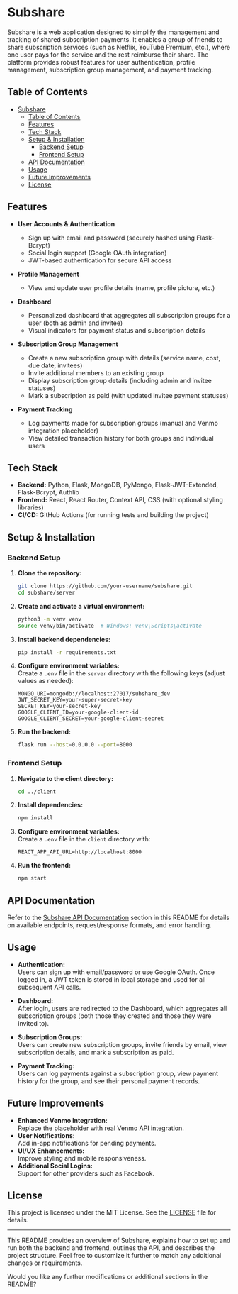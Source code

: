 # Subshare

Subshare is a web application designed to simplify the management and tracking of shared subscription payments. It enables a group of friends to share subscription services (such as Netflix, YouTube Premium, etc.), where one user pays for the service and the rest reimburse their share. The platform provides robust features for user authentication, profile management, subscription group management, and payment tracking.

## Table of Contents

- [Subshare](#subshare)
  - [Table of Contents](#table-of-contents)
  - [Features](#features)
  - [Tech Stack](#tech-stack)
  - [Setup \& Installation](#setup--installation)
    - [Backend Setup](#backend-setup)
    - [Frontend Setup](#frontend-setup)
  - [API Documentation](#api-documentation)
  - [Usage](#usage)
  - [Future Improvements](#future-improvements)
  - [License](#license)

## Features

- **User Accounts & Authentication**
  - Sign up with email and password (securely hashed using Flask-Bcrypt)
  - Social login support (Google OAuth integration)
  - JWT-based authentication for secure API access

- **Profile Management**
  - View and update user profile details (name, profile picture, etc.)

- **Dashboard**
  - Personalized dashboard that aggregates all subscription groups for a user (both as admin and invitee)
  - Visual indicators for payment status and subscription details

- **Subscription Group Management**
  - Create a new subscription group with details (service name, cost, due date, invitees)
  - Invite additional members to an existing group
  - Display subscription group details (including admin and invitee statuses)
  - Mark a subscription as paid (with updated invitee payment statuses)

- **Payment Tracking**
  - Log payments made for subscription groups (manual and Venmo integration placeholder)
  - View detailed transaction history for both groups and individual users

## Tech Stack

- **Backend:** Python, Flask, MongoDB, PyMongo, Flask-JWT-Extended, Flask-Bcrypt, Authlib
- **Frontend:** React, React Router, Context API, CSS (with optional styling libraries)
- **CI/CD:** GitHub Actions (for running tests and building the project)

## Setup & Installation

### Backend Setup

1. **Clone the repository:**

   ```bash
   git clone https://github.com/your-username/subshare.git
   cd subshare/server
   ```

2. **Create and activate a virtual environment:**

   ```bash
   python3 -m venv venv
   source venv/bin/activate  # Windows: venv\Scripts\activate
   ```

3. **Install backend dependencies:**

   ```bash
   pip install -r requirements.txt
   ```

4. **Configure environment variables:**  
   Create a `.env` file in the `server` directory with the following keys (adjust values as needed):

   ```
   MONGO_URI=mongodb://localhost:27017/subshare_dev
   JWT_SECRET_KEY=your-super-secret-key
   SECRET_KEY=your-secret-key
   GOOGLE_CLIENT_ID=your-google-client-id
   GOOGLE_CLIENT_SECRET=your-google-client-secret
   ```

5. **Run the backend:**

   ```bash
   flask run --host=0.0.0.0 --port=8000
   ```

### Frontend Setup

1. **Navigate to the client directory:**

   ```bash
   cd ../client
   ```

2. **Install dependencies:**

   ```bash
   npm install
   ```

3. **Configure environment variables:**  
   Create a `.env` file in the `client` directory with:

   ```
   REACT_APP_API_URL=http://localhost:8000
   ```

4. **Run the frontend:**

   ```bash
   npm start
   ```

## API Documentation

Refer to the [Subshare API Documentation](#subshare-api-documentation) section in this README for details on available endpoints, request/response formats, and error handling.

## Usage

- **Authentication:**  
  Users can sign up with email/password or use Google OAuth. Once logged in, a JWT token is stored in local storage and used for all subsequent API calls.

- **Dashboard:**  
  After login, users are redirected to the Dashboard, which aggregates all subscription groups (both those they created and those they were invited to).

- **Subscription Groups:**  
  Users can create new subscription groups, invite friends by email, view subscription details, and mark a subscription as paid.

- **Payment Tracking:**  
  Users can log payments against a subscription group, view payment history for the group, and see their personal payment records.

## Future Improvements

- **Enhanced Venmo Integration:**  
  Replace the placeholder with real Venmo API integration.
- **User Notifications:**  
  Add in-app notifications for pending payments.
- **UI/UX Enhancements:**  
  Improve styling and mobile responsiveness.
- **Additional Social Logins:**  
  Support for other providers such as Facebook.

## License

This project is licensed under the MIT License. See the [LICENSE](LICENSE) file for details.

---

This README provides an overview of Subshare, explains how to set up and run both the backend and frontend, outlines the API, and describes the project structure. Feel free to customize it further to match any additional changes or requirements.

Would you like any further modifications or additional sections in the README?